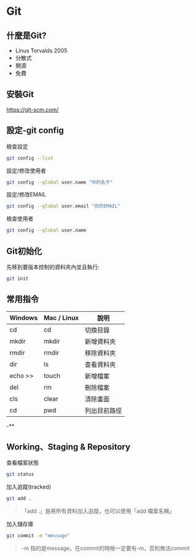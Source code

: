 # Git

## 什麼是Git?

* Linus Torvalds 2005
* 分散式
* 開源
* 免費

## 安裝Git

https://git-scm.com/

## 設定-git config

檢查設定

```bash
git config --list
```

設定/修改使用者

```bash
git config --global user.name "你的名子"
```

設定/修改EMAIL

```bash
git config --global user.email "你的EMAIL"
```

檢查使用者

```bash
git config --global user.name 
```

## Git初始化

先移到要版本控制的資料夾內並且執行:

```bash
git init
```

## 常用指令

| Windows | Mac / Linux | 說明 |
| --------| -------- | -------- |
| cd      | cd       | 切換目錄     |
| mkdir   | mkdir    | 新增資料夾     |
| rmdir   | rmdir    | 移除資料夾     |
| dir     | ls       | 查看資料夾     |
| echo >> | touch    | 新增檔案     |
| del     | rm       | 刪除檔案 |
| cls     |clear     | 清除畫面     |
| cd      |pwd       | 列出目前路徑 |
-**

## Working、Staging & Repository

查看檔案狀態

```bash
git status
```

加入追蹤(tracked)

```bash
git add .
```

> 「add .」是將所有資料加入追蹤，也可以使用「add 檔案名稱」

加入儲存庫

```bash
git commit -m "message"
```

> -m 指的是message。在commit的時候一定要有-m，否則無法commit
